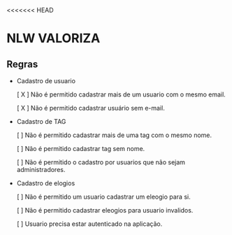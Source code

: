 <<<<<<< HEAD
# NLW VALORIZA

## Regras

- Cadastro de usuario
    
    [ X ] Não é permitido cadastrar mais de um usuario com o mesmo email.

    [ X ] Não é permitido cadastrar usuário sem e-mail.

- Cadastro de TAG

    [ ] Não é permitido cadastrar mais de uma tag com o mesmo nome.

    [ ] Não é permitido cadastrar tag sem nome.

    [ ] Não é permitido o cadastro por usuarios que não sejam administradores.

- Cadastro de elogios

    [ ] Não é permitido um usuario cadastrar um eleogio para si.

    [ ] Não é permitido cadastrar eleogios para usuario invalidos.

    [ ] Usuario precisa estar autenticado na aplicação.
